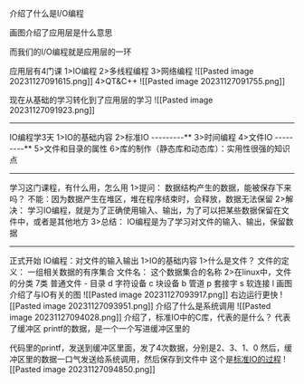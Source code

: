 介绍了什么是I/O编程

画图介绍了应用层是什么意思

而我们的I/O编程就是应用层的一环

应用层有4门课
1>IO编程
2>多线程编程
3>网络编程
![[Pasted image 20231127091615.png]]
4>QT&C++
![[Pasted image 20231127091755.png]]

现在从基础的学习转化到了应用层的学习
![[Pasted image 20231127091923.png]]

---
IO编程学3天
1>IO的基础内容
2>标准IO ---------**
3>时间编程
4>文件IO ---------**
5>文件和目录的属性
6>库的制作（静态库和动态库）：实用性很强的知识点

---
学习这门课程，有什么用，怎么用
1>提问：
	数据结构产生的数据，能被保存下来吗？
	不能：因为数据产生在堆区，堆在程序结束时，会释放，数据无法保留
2>解决：
	学习IO编程，就是为了正确使用输入、输出，为了可以把某些数据保留在文件中，或者是其他地方
3>总结：
	IO编程是为了学习对文件的输入、输出，保留数据

---
正式开始
IO编程：对文件的输入输出
1>IO的基础内容
	1>什么是文件？
		文件的定义：
			一组相关数据的有序集合
		文件名：
			这个数据集合的名称
	2>在linux中，文件的分类
		7类
		普通文件
			-
		目录
			d
		字符设备
			c
		块设备
			b
		管道
			p
		套接字
			s
		软连接
			l
画图介绍了与IO有关的图
![[Pasted image 20231127093917.png]]
右边运行更快
![[Pasted image 20231127093951.png]]
介绍了什么是系统调用
![[Pasted image 20231127094028.png]]
介绍了，标准IO中的C库，代表的是什么？
代表了缓冲区
printf的数据，是一个一个写进缓冲区里的

代码里的printf，发送到缓冲区里面，发了4次数据，分别是2、3、1、0
然后，缓冲区里的数据一口气发送给系统调用，然后保存到文件中
这个是[标准IO的过程](https://blog.csdn.net/qq_40276626/article/details/120119785)
![[Pasted image 20231127094850.png]]
